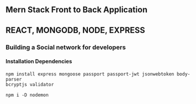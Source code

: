 ## Mern Stack Front to Back Application

## REACT, MONGODB, NODE, EXPRESS

### Building a Social network for developers

#### Installation Dependencies

```
npm install express mongoose passport passport-jwt jsonwebtoken body-parser
bcryptjs validator

npm i -D nodemon

```
